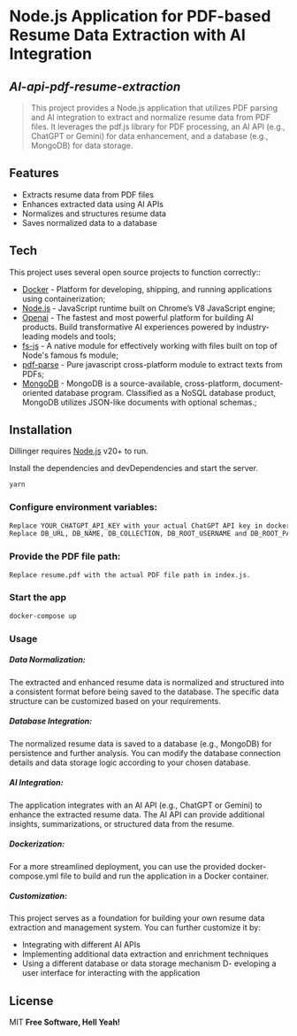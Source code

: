 # Node.js Application for PDF-based Resume Data Extraction with AI Integration
## _AI-api-pdf-resume-extraction_

> This project provides a Node.js application
> that utilizes PDF parsing and AI integration
> to extract and normalize resume data from PDF files.
> It leverages the pdf.js library for PDF processing,
> an AI API (e.g., ChatGPT or Gemini) for data enhancement,
> and a database (e.g., MongoDB) for data storage.

## Features

- Extracts resume data from PDF files
- Enhances extracted data using AI APIs
- Normalizes and structures resume data
- Saves normalized data to a database

## Tech

This project uses several open source projects to function correctly::

- [Docker] - Platform for developing, shipping, and running applications using containerization;
- [Node.js] - JavaScript runtime built on Chrome’s V8 JavaScript engine;
- [Openai] - The fastest and most powerful platform for building AI products. Build transformative AI experiences powered by industry-leading models and tools;
- [fs-js] - A native module for effectively working with files built on top of Node's famous fs module;
- [pdf-parse] - Pure javascript cross-platform module to extract texts from PDFs;
- [MongoDB] - MongoDB is a source-available, cross-platform, document-oriented database program. Classified as a NoSQL database product, MongoDB utilizes JSON-like documents with optional schemas.;

## Installation

Dillinger requires [Node.js](https://nodejs.org/) v20+ to run.

Install the dependencies and devDependencies and start the server.

```bash
yarn
```
### Configure environment variables:

```sh
Replace YOUR_CHATGPT_API_KEY with your actual ChatGPT API key in docker-compose file.
Replace DB_URL, DB_NAME, DB_COLLECTION, DB_ROOT_USERNAME and DB_ROOT_PASSWORD with your database connection details in docker-compose file.
```

### Provide the PDF file path:

```sh
Replace resume.pdf with the actual PDF file path in index.js.
```

### Start the app

```bash
docker-compose up
```

### Usage
##### Data Normalization:

The extracted and enhanced resume data is normalized and structured into a consistent format before being saved to the database. The specific data structure can be customized based on your requirements.

##### Database Integration:

The normalized resume data is saved to a database (e.g., MongoDB) for persistence and further analysis. You can modify the database connection details and data storage logic according to your chosen database.

##### AI Integration:

The application integrates with an AI API (e.g., ChatGPT or Gemini) to enhance the extracted resume data. The AI API can provide additional insights, summarizations, or structured data from the resume.

##### Dockerization:

For a more streamlined deployment, you can use the provided docker-compose.yml file to build and run the application in a Docker container.

##### Customization:

This project serves as a foundation for building your own resume data extraction and management system. You can further customize it by:

- Integrating with different AI APIs
- Implementing additional data extraction and enrichment techniques
- Using a different database or data storage mechanism
D- eveloping a user interface for interacting with the application


## License

MIT
**Free Software, Hell Yeah!**

[//]: # (These are reference links used in the body of this note and get stripped out when the markdown processor does its job. There is no need to format nicely because it shouldn't be seen. Thanks SO - http://stackoverflow.com/questions/4823468/store-comments-in-markdown-syntax)
[Docker]: <https://docs.docker.com/>
[Openai]: <https://openai.com/api>
[Node.js]: <https://nodejs.org/docs/latest/api/>
[fs-js]: <https://www.npmjs.com/package/fs-js>
[pdf-parse]: <https://www.npmjs.com/package/pdf-parse>
[MongoDB]: <https://www.mongodb.com/>

